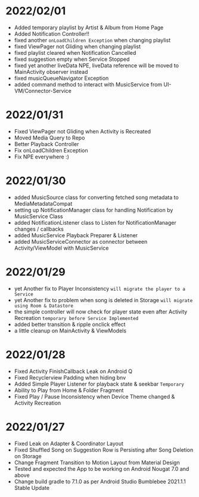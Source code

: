 # 2022/02/01
- Added temporary playlist by Artist & Album from Home Page
- Added Notification Controller!!
- fixed another `onLoadChildren Exception` when changing playlist
- fixed ViewPager not Gliding when changing playlist
- fixed playlist cleared when Notification Cancelled
- fixed suggestion empty when Service Stopped
- fixed yet another liveData NPE, liveData reference will be moved to MainActivity observer instead
- fixed musicQueueNavigator Exception
- added command method to interact with MusicService from UI-VM/Connector-Service

# 2022/01/31
- Fixed ViewPager not Gliding when Activity is Recreated
- Moved Media Query to Repo
- Better Playback Controller
- Fix onLoadChildren Exception
- Fix NPE everywhere :)

# 2022/01/30
- added MusicSource class for converting fetched song metadata to MediaMetadataCompat
- setting up NotificationManager class for handling Notification by MusicService Class
- added NotificationListener class to Listen for NotificationManager changes / callbacks
- added MusicService Playback Preparer & Listener
- added MusicServiceConnector as connector between Activity/ViewModel with MusicService

# 2022/01/29
- yet Another fix to Player Inconsistency `will migrate the player to a Service`
- yet Another fix to problem when song is deleted in Storage `will migrate using Room & Datastore`
- the simple controller will now check for player state even after Activity Recreation `temporary before Service Implemented`
- added better transition & ripple onclick effect
- a little cleanup on MainActivity & ViewModels

# 2022/01/28
- Fixed Activity FinishCallback Leak on Android Q
- Fixed Recyclerview Padding when hiding bnv
- Added Simple Player Listener for playback state & seekbar `Temporary`
- Ability to Play from Home & Folder Fragment
- Fixed Play / Pause Inconsistency when Device Theme changed & Activity Recreation

# 2022/01/27
- Fixed Leak on Adapter & Coordinator Layout
- Fixed Shuffled Song on Suggestion Row is Persisting after Song Deletion on Storage  
- Change Fragment Transition to Motion Layout from Material Design
- Tested and expected the App to be working on Android Nougat 7.0 and above
- Change build gradle to 7.1.0 as per Android Studio Bumblebee 2021.1.1 Stable Update